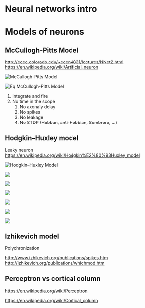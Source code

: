 # Neural networks intro

# Models of neurons 

## McCullogh-Pitts Model

http://ecee.colorado.edu/~ecen4831/lectures/NNet2.html
https://en.wikipedia.org/wiki/Artificial_neuron

![McCullogh-Pitts Model](http://ecee.colorado.edu/%7Eecen4831/lectures/MPneuron.gif)

![Eq McCullogh-Pitts Model](http://ecee.colorado.edu/%7Eecen4831/lectures/NN2img1.gif)

1. Integrate and fire 
1. No time in the scope
   1. No axonaly delay
   1. No spikes 
   1. No leakage
   1. No STDP (Hebban, anti-Hebbian, Sombrero, ...)


## Hodgkin–Huxley model

Leaky neuron
https://en.wikipedia.org/wiki/Hodgkin%E2%80%93Huxley_model


![Hodgkin–Huxley Model](https://upload.wikimedia.org/wikipedia/commons/c/cf/Hodgkin-Huxley.jpg)

![](https://wikimedia.org/api/rest_v1/media/math/render/svg/57d1b3bbb35cff6bf377c856d8bd9ae757bccb32)

![](https://wikimedia.org/api/rest_v1/media/math/render/svg/57d1b3bbb35cff6bf377c856d8bd9ae757bccb32)

![](https://wikimedia.org/api/rest_v1/media/math/render/svg/c5434aab0a1d7aafab87cd8e24132915b1b4a080)

![](https://wikimedia.org/api/rest_v1/media/math/render/svg/991a21b14bf791de20acef79b1930a8b91a0de20)

![](https://wikimedia.org/api/rest_v1/media/math/render/svg/59608db44b5ed8fea02434ec45c0e82b330eada5)

![](https://wikimedia.org/api/rest_v1/media/math/render/svg/2538c007693f6471276ef157bcfae8f913e89d9b)

## Izhikevich model

Polychronization

http://www.izhikevich.org/publications/spikes.htm
http://izhikevich.org/publications/whichmod.htm

## Perceptron vs cortical column 

https://en.wikipedia.org/wiki/Perceptron

https://en.wikipedia.org/wiki/Cortical_column

